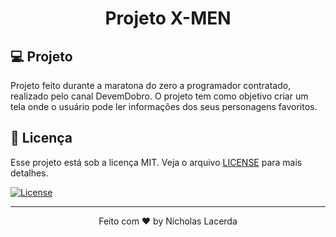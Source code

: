 <div align="center">
    <h1>Projeto X-MEN</h1>
</div>

## 💻 Projeto

Projeto feito durante a maratona do zero a programador contratado, realizado pelo canal DevemDobro.
O projeto tem como objetivo criar um tela onde o usuário pode ler informações dos seus personagens favoritos.

## 📝 Licença

Esse projeto está sob a licença MIT. Veja o arquivo [LICENSE](LICENSE) para mais detalhes.

<a href="LICENSE"><img  src="https://img.shields.io/static/v1?label=License&message=MIT&color=8257e5&labelColor=202024" alt="License"></a>
</p>

---

<p align="center">
  Feito com ❤️ by Nicholas Lacerda 
</p>

